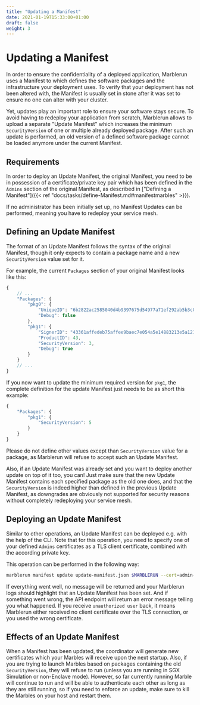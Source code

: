 ```yaml
---
title: "Updating a Manifest"
date: 2021-01-19T15:33:00+01:00
draft: false
weight: 3
---
```


# Updating a Manifest
In order to ensure the confidentiality of a deployed application, Marblerun uses a Manifest to which defines the software packages and the infrastructure your deployment uses. To verify that your deployment has not been altered with, the Manifest is usually set in stone after it was set to ensure no one can alter with your cluster.

Yet, updates play an important role to ensure your software stays secure. To avoid having to redeploy your application from scratch, Marblerun allows to upload a separate "Update Manifest" which increases the minimum `SecurityVersion` of one or multiple already deployed package. After such an update is performed, an old version of a defined software package cannot be loaded anymore under the current Manifest.

## Requirements
In order to deploy an Update Manifest, the original Manifest, you need to be in possession of a certificate/private key pair which has been defined in the `Admins` section of the original Manifest, as described in ["Defining a Manifest"]({{< ref "docs/tasks/define-Manifest.md#manifestmarbles" >}}).

If no administrator has been initially set up, no Manifest Updates can be performed, meaning you have to redeploy your service mesh.

## Defining an Update Manifest
The format of an Update Manifest follows the syntax of the original Manifest, though it only expects to contain a package name and a new `SecurityVersion` value set for it.

For example, the current `Packages` section of your original Manifest looks like this:

```javascript
{
    // ...
    "Packages": {
        "pkg0": {
            "UniqueID": "6b2822ac2585040d4b9397675d54977a71ef292ab5b3c0a6acceca26074ae585",
            "Debug": false
        },
        "pkg1": {
            "SignerID": "43361affedeb75affee9baec7e054a5e14883213e5a121b67d74a0e12e9d2b7a",
            "ProductID": 43,
            "SecurityVersion": 3,
            "Debug": true
        }
    }
    // ...
}
```

If you now want to update the minimum required version for `pkg1`, the complete definition for the update Manifest just needs to be as short this example:


```javascript
{
    "Packages": {
        "pkg1": {
            "SecurityVersion": 5
        }
    }
}
```

Please do not define other values except than `SecurityVersion` value for a package, as Marblerun will refuse to accept such an Update Manifest.

Also, if an Update Manifest was already set and you want to deploy another update on top of it too, you can! Just make sure that the new Update Manifest contains each specified package as the old one does, and that the `SecurityVersion` is indeed higher than defined in the previous Update Manifest, as downgrades are obviously not supported for security reasons without completely redeploying your service mesh.

## Deploying an Update Manifest
Similar to other operations, an Update Manifest can be deployed e.g. with the help of the CLI. Note that for this operation, you need to specify one of your defined `Admins` certificates as a TLS client certificate, combined with the according private key.

This operation can be performed in the following way:

```bash
marblerun manifest update update-manifest.json $MARBLERUN --cert=admin-cert.pem --key=admin-key.pem --era-config=era.json
```

If everything went well, no message will be returned and your Marblerun logs should highlight that an Update Manifest has been set. And if something went wrong, the API endpoint will return an error message telling you what happened. If you receive `unauthorized user` back, it means Marblerun either received no client certificate over the TLS connection, or you used the wrong certificate.

## Effects of an Update Manifest
When a Manifest has been updated, the coordinator will generate new certificates which your Marbles will receive upon the next startup. Also, if you are trying to launch Marbles based on packages containing the old `SecurityVersion`, they will refuse to run (unless you are running in SGX Simulation or non-Enclave mode). However, so far currently running Marble will continue to run and will be able to authenticate each other as long as they are still running, so if you need to enforce an update, make sure to kill the Marbles on your host and restart them.
